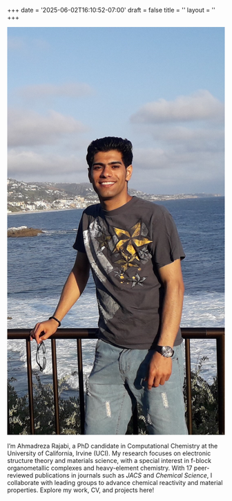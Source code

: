 +++
date = '2025-06-02T16:10:52-07:00'
draft = false
title = ''
layout = ''
+++

<img src="/images/Ahmad.jpg" alt="Ahmadreza Rajabi" class="right-image">

I’m Ahmadreza Rajabi, a PhD candidate in Computational Chemistry at the University of California, Irvine (UCI). 
My research focuses on electronic structure theory and materials science, with a special interest in f-block organometallic complexes and heavy-element chemistry. 
With 17 peer-reviewed publications in journals such as *JACS* and *Chemical Science*, I collaborate with leading groups to advance chemical reactivity and material properties. Explore my work, CV, and projects here!
